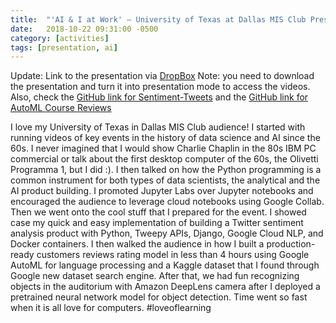 ```yaml
---
title:  "'AI & I at Work' – University of Texas at Dallas MIS Club Presentation"
date:   2018-10-22 09:31:00 -0500
category: [activities]
tags: [presentation, ai] 
---
```


Update: Link to the presentation via [DropBox](https://www.dropbox.com/s/atcqh6841noo63j/AI-and-I.pptx?dl=0)  Note: you need to download the presentation and turn it into presentation mode to access the videos. Also, check the [GitHub link for Sentiment-Tweets](https://github.com/hoteit/sentiment-tweets) and the [GitHub link for AutoML Course Reviews](https://github.com/hoteit/coursereviews-automl)

I love my University of Texas in Dallas MIS Club audience! I started with running videos of key events in the history of data science and AI since the 60s. I never imagined that I would show Charlie Chaplin in the 80s IBM PC commercial or talk about the first desktop computer of the 60s, the Olivetti Programma 1, but I did :). I then talked on how the Python programming is a common instrument for both types of data scientists, the analytical and the AI product building. I promoted Jupyter Labs over Jupyter notebooks and encouraged the audience to leverage cloud notebooks using Google Collab. Then we went onto the cool stuff that I prepared for the event. I showed case my quick and easy implementation of building a Twitter sentiment analysis product with Python, Tweepy APIs, Django, Google Cloud NLP, and Docker containers. I then walked the audience in how I built a production-ready customers reviews rating model in less than 4 hours using Google AutoML for language processing and a Kaggle dataset that I found through Google new dataset search engine. After that, we had fun recognizing objects in the auditorium with Amazon DeepLens camera after I deployed a pretrained neural network model for object detection. Time went so fast when it is all love for computers. #loveoflearning
